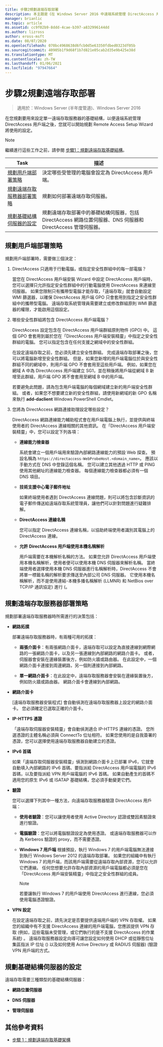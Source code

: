 ```yaml
---
title: 步驟2規劃遠端存取部署
description: 本主題是《在 Windows Server 2016 中遠端系統管理 DirectAccess 用戶端》指南的一部分。
manager: brianlic
ms.topic: article
ms.assetid: cc9f02b9-8ddd-4cae-b397-a832996144dd
ms.author: lizross
author: eross-msft
ms.date: 08/07/2020
ms.openlocfilehash: 070bc4968638d6fcb0d5e63350fdbed0323df05b
ms.sourcegitcommit: 40905b1f9d68f1b7d821e05cab2d35e9b425e38d
ms.translationtype: MT
ms.contentlocale: zh-TW
ms.lasthandoff: 01/06/2021
ms.locfileid: "97947664"
---
```

# <a name="step-2-plan-the-remote-access-deployment"></a>步驟2規劃遠端存取部署

>適用於：Windows Server (半年度管道)、Windows Server 2016

在您規劃要用來設定單一遠端存取服務器的基礎結構，以便遠端系統管理 DirectAccess 用戶端之後，您就可以開始規劃 Remote Access Setup Wizard 將使用的設定。

> [!NOTE]
> 繼續進行這些工作之前，請參閱 [步驟1：規劃遠端存取基礎結構](Step-1-Plan-the-Remote-Access-Infrastructure.md)。

|Task|描述|
|----|--------|
|[規劃用戶端部署策略](#plan-a-client-deployment-strategy)|決定哪些受管理的電腦會設定為 DirectAccess 用戶端。|
|[規劃遠端存取服務器部署策略](#plan-a-remote-access-server-deployment-strategy)|規劃如何部署遠端存取伺服器。|
|[規劃基礎結構伺服器的設定](#plan-the-infrastructure-servers-configurations)|規劃遠端存取部署中的基礎結構伺服器，包括 DirectAccess 網路位置伺服器、DNS 伺服器和 DirectAccess 管理伺服器。|

## <a name="plan-a-client-deployment-strategy"></a>規劃用戶端部署策略
規劃用戶端部署時，需要做三個決定：

1.  DirectAccess 只適用于行動電腦，或指定安全性群組中的每一部電腦？

    當您在 DirectAccess 用戶端安裝 Wizard 中設定 DirectAccess 用戶端時，您可以選擇只允許指定安全性群組中的行動電腦使用 DirectAccess 來連線至伺服器。 如果您限制只有攜帶型電腦才能存取，「遠端存取」就會自動設定 WMI 篩選器，以確保 DirectAccess 用戶端 GPO 只會套用到指定之安全性群組中的攜帶型電腦。 遠端存取系統管理員需要建立或修改群組原則 WMI 篩選器的權限，才能啟用這個設定。

2.  哪些安全性群組將包含 DirectAccess 用戶端電腦？

    DirectAccess 設定包含在 DirectAccess 用戶端群組原則物件 (GPO) 中。 這個 GPO 會套用到屬於您在「DirectAccess 用戶端安裝精靈」中指定之安全性群組的電腦。 您可以指定包含在任何支援之網域中的安全性群組。

    在設定遠端存取之前，您必須先建立安全性群組。 完成遠端存取部署之後，您可以將電腦新增至安全性群組。 但是，如果您新增的用戶端電腦位於與安全性群組不同的網域中，則用戶端 GPO 不會套用至這些用戶端。 例如，如果您在網域 A 中為 DirectAccess 用戶端建立 SG1，並在稍後將用戶端從網域 B 新增至此群組，用戶端 GPO 將不會套用至網域 B 中的用戶端。

    若要避免此問題，請為包含用戶端電腦的每個網域建立新的用戶端安全性群組。 或者，如果您不想要建立新的安全性群組，請使用新網域的新 GPO 名稱來執行 **add-daclient** Windows PowerShell Cmdlet。

3.  您將為 DirectAccess 網路連接助理設定哪些設定？

    DirectAccess 網路連線能力輔助程式會在用戶端電腦上執行，並提供與終端使用者的 DirectAccess 連線相關的其他資訊。 在「DirectAccess 用戶端安裝精靈」中，您可以設定下列各項：

    -   **連線能力檢查器**

        系統會建立一個用戶端用來驗證內部網路連線能力的預設 Web 探查。 預設名稱為 `https://directaccess-WebProbeHost.<domain_name>`。 應該以手動方式在 DNS 中登錄這個名稱。 您可以建立其他透過 HTTP 或 PING 使用其他網址的連線能力檢查器。 每個連線能力檢查器都必須有一個 DNS 項目。

    -   **技術支援中心電子郵件地址**

        如果終端使用者遇到 DirectAccess 連線問題，則可以將包含診斷資訊的電子郵件傳送給遠端存取系統管理員，讓他們可以針對問題進行疑難排解。

    -   **DirectAccess 連線名稱**

        您可以指定 DirectAccess 連線名稱，以協助終端使用者識別其電腦上的 DirectAccess 連線。

    -   **允許 DirectAccess 用戶端使用本機名稱解析**

        用戶端需要在本機解析名稱的方法。 如果您允許 DirectAccess 用戶端使用本機名稱解析，使用者便可以使用本機 DNS 伺服器來解析名稱。 當終端使用者選擇使用本機 DNS 伺服器進行名稱解析時，DirectAccess 不會將單一標籤名稱的解析要求傳送至內部公司 DNS 伺服器。 它使用本機名稱解析，而不是使用連結-本機多播名稱解析 (LLMNR) 和 NetBios over TCP/IP 通訊協定) 進行 (。

## <a name="plan-a-remote-access-server-deployment-strategy"></a>規劃遠端存取服務器部署策略
規劃部署遠端存取服務器時所需進行的決策包括：

-   **網路拓撲**

    部署遠端存取服務器時，有兩種可用的拓撲：

    -   **兩張介面卡**：有兩張網路介面卡，遠端存取可以設定為直接連線到網際網路的一張網路介面卡，以及另一張連線到內部網路的網路介面卡。 或者，伺服器會安裝在邊緣裝置後方，例如防火牆或路由器。 在此設定中，一個網路介面卡連接到周邊網路，另一個則連接到內部網路。

    -   **單一網路介面卡**：在此設定中，遠端存取服務器會安裝在邊緣裝置後方，例如防火牆或路由器。 網路介面卡會連線到內部網路。

-   **網路介面卡**

    [遠端存取服務器安裝程式] 會自動偵測在遠端存取服務器上設定的網路介面卡。 您必須確定已選取正確的介面卡。

-   **IP-HTTPS 憑證**

    「遠端存取伺服器安裝精靈」會自動偵測適合 IP-HTTPS 連線的憑證。 您所選憑證的主體名稱必須與 ConnectTo 位址相符。 如果您使用的是自我簽署的憑證，您可以選擇使用遠端存取服務器自動建立的憑證。

-   **IPv6 首碼**

    如果「遠端存取伺服器安裝精靈」偵測到網路介面卡上已部署 IPv6，它就會自動填入內部網路的 IPv6 首碼、要指派給 DirectAccess 用戶端電腦的 IPv6 首碼，以及要指派給 VPN 用戶端電腦的 IPv6 首碼。 如果自動產生的首碼不適用您的原生 IPv6 或 ISATAP 基礎結構，您必須手動變更它們。

-   **驗證**

    您可以選擇下列其中一種方法，向遠端存取服務器驗證 DirectAccess 用戶端：

    -   **使用者驗證**：您可以讓使用者使用 Active Directory 認證或雙因素驗證來進行驗證。

    -   **電腦驗證**：您可以將電腦驗證設定為使用憑證。 或遠端存取服務器可以作為 Kerberos 驗證的 proxy，而不需要憑證。

    -   **Windows 7 用戶端** 根據預設，執行 Windows 7 的用戶端電腦無法連接到執行 Windows Server 2012 的遠端存取部署。 如果您的組織中有執行 Windows 7 的用戶端，而該用戶端需要從遠端存取內部資源，您可以允許它們連線。 任何您想要允許存取內部資源的用戶端電腦都必須是您在「DirectAccess 用戶端安裝精靈」中指定之安全性群組的成員。

        > [!NOTE]
        > 若要讓執行 Windows 7 的用戶端使用 DirectAccess 進行連線，您必須使用電腦憑證驗證。

-   **VPN 設定**

    在設定遠端存取之前，請先決定是否要提供遠端用戶端的 VPN 存取權。 如果您的組織中有不支援 DirectAccess 連線的用戶端電腦，您應該提供 VPN 存取 (例如，這些電腦未受管理，或它們執行的是不支援 DirectAccess 的作業系統) 。 遠端存取服務器設定向導可讓您設定如何使用 DHCP 或從靜態位址集區指派 IP 位址 () 以及如何使用 Active Directory 或 RADIUS 伺服器)  (驗證 VPN 用戶端的方式。

## <a name="plan-the-infrastructure-servers-configurations"></a>規劃基礎結構伺服器的設定
遠端存取需要三種類型的基礎結構伺服器：

-   **網路位置伺服器**

-   **DNS 伺服器**

-   **管理伺服器**

## <a name="additional-references"></a>其他參考資料

-   [步驟 1：規劃遠端存取基礎架構](Step-1-Plan-the-Remote-Access-Infrastructure.md)



